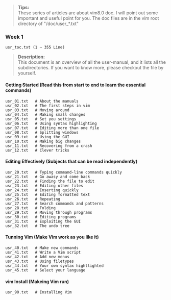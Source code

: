 ><b>Tips:</b><br>
    These series of articles are about vim8.0 doc. I will point out some important and useful point for you. The doc files are in the vim root directory of "/doc/user_*.txt" 
### Week 1
    usr_toc.txt (1 ~ 355 Line)

><b>Description:</b><br>
    This document is an overview of all the user-manual, and it lists all the subdirectories. If you want to know more, please checkout the file by yourself.

#### Getting Started (Read this from start to end to learn the essential commands)
    usr_01.txt   # About the manuals 
    usr_02.txt   # The first steps in vim
    usr_03.txt   # Moving around
    usr_04.txt   # Making small changes
    usr_05.txt   # Set you settings
    usr_06.txt   # Using syntax highlighting
    usr_07.txt   # Editing more than one file
    usr_08.txt   # Splitting windows
    usr_09.txt   # Using the GUI
    usr_10.txt   # Making big changes
    usr_11.txt   # Recovering from a crash
    usr_12.txt   # Clever tricks

#### Editing Effectively (Subjects that can be read independently)
    usr_20.txt   # Typing command-line commands quickly 
    usr_21.txt   # Go awasy and come back
    usr_22.txt   # Finding the file to edit
    usr_23.txt   # Editing other files
    usr_24.txt   # Inserting quickly
    usr_25.txt   # Editing formatted text
    usr_26.txt   # Repeating
    usr_27.txt   # Search commands and patterns
    usr_28.txt   # Folding
    usr_29.txt   # Moving through programs
    usr_30.txt   # Editing programs
    usr_31.txt   # Exploiting the GUI
    usr_32.txt   # The undo tree

#### Tunning Vim (Make Vim work as you like it)
    usr_40.txt   # Make new commands
    usr_41.txt   # Write a Vim script 
    usr_42.txt   # Add new menus
    usr_43.txt   # Using filetypes
    usr_44.txt   # Your own syntax hightlighted
    usr_45.txt   # Select your language

#### vim Install (Makeing Vim run)
    usr_90.txt   # Installing Vim


